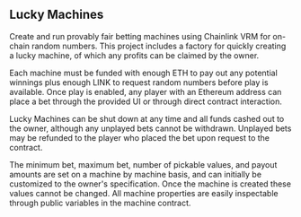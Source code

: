 ## Lucky Machines

Create and run provably fair betting machines using Chainlink VRM for on-chain random numbers. This project includes a factory for quickly creating a lucky machine, of which any profits can be claimed by the owner. 

Each machine must be funded with enough ETH to pay out any potential winnings plus enough LINK to request random numbers before play is available. Once play is enabled, any player with an Ethereum address can place a bet through the provided UI or through direct contract interaction. 

Lucky Machines can be shut down at any time and all funds cashed out to the owner, although any unplayed bets cannot be withdrawn. Unplayed bets may be refunded to the player who placed the bet upon request to the contract.

The minimum bet, maximum bet, number of pickable values, and payout amounts are set on a machine by machine basis, and can initially be customized to the owner's specification. Once the machine is created these values cannot be changed. All machine properties are easily inspectable through public variables in the machine contract.
